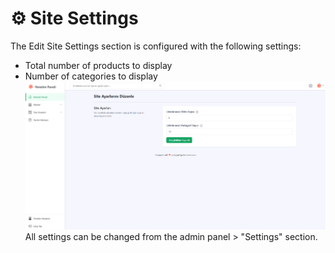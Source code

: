# ⚙️ Site Settings

The Edit Site Settings section is configured with the following settings:

- Total number of products to display
- Number of categories to display
  ![Site Settings](screenshots/site-settings.png)
  All settings can be changed from the admin panel > "Settings" section.